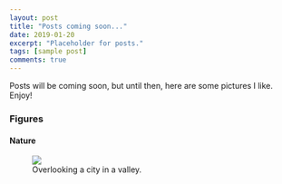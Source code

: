 ```yaml
---
layout: post
title: "Posts coming soon..."
date: 2019-01-20
excerpt: "Placeholder for posts."
tags: [sample post]
comments: true
---
```


Posts will be coming soon, but until then, here are some pictures I like. Enjoy!

### Figures 

#### Nature

<figure>
	<a href="http://github.com/nburgdorfer.github.io/assets/img/background1.jpg"><img src="http://github.com/nburgdorfer.github.io/assets/img/background1.jpg"></a>
	<figcaption>Overlooking a city in a valley.</figcaption>
</figure>
